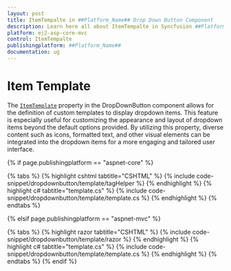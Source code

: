```yaml
---
layout: post
title: ItemTempalte in ##Platform_Name## Drop Down Button Component
description: Learn here all about ItemTempalte in Syncfusion ##Platform_Name## Drop Down Button component of Syncfusion Essential JS 2 and more.
platform: ej2-asp-core-mvc
control: ItemTempalte
publishingplatform: ##Platform_Name##
documentation: ug
---
```


# Item Template

The [`ItemTemplate`](https://help.syncfusion.com/cr/aspnetcore-js2/Syncfusion.EJ2.SplitButtons.DropDownButton.html#Syncfusion_EJ2_SplitButtons_DropDownButton_ItemTemplate) property in the DropDownButton component allows for the definition of custom templates to display dropdown items. This feature is especially useful for customizing the appearance and layout of dropdown items beyond the default options provided. By utilizing this property, diverse content such as icons, formatted text, and other visual elements can be integrated into the dropdown items for a more engaging and tailored user interface.

{% if page.publishingplatform == "aspnet-core" %}

{% tabs %}
{% highlight cshtml tabtitle="CSHTML" %}
{% include code-snippet/dropdownbutton/template/tagHelper %}
{% endhighlight %}
{% highlight c# tabtitle="template.cs" %}
{% include code-snippet/dropdownbutton/template/template.cs %}
{% endhighlight %}
{% endtabs %}

{% elsif page.publishingplatform == "aspnet-mvc" %}

{% tabs %}
{% highlight razor tabtitle="CSHTML" %}
{% include code-snippet/dropdownbutton/template/razor %}
{% endhighlight %}
{% highlight c# tabtitle="template.cs" %}
{% include code-snippet/dropdownbutton/template/template.cs %}
{% endhighlight %}
{% endtabs %}
{% endif %}